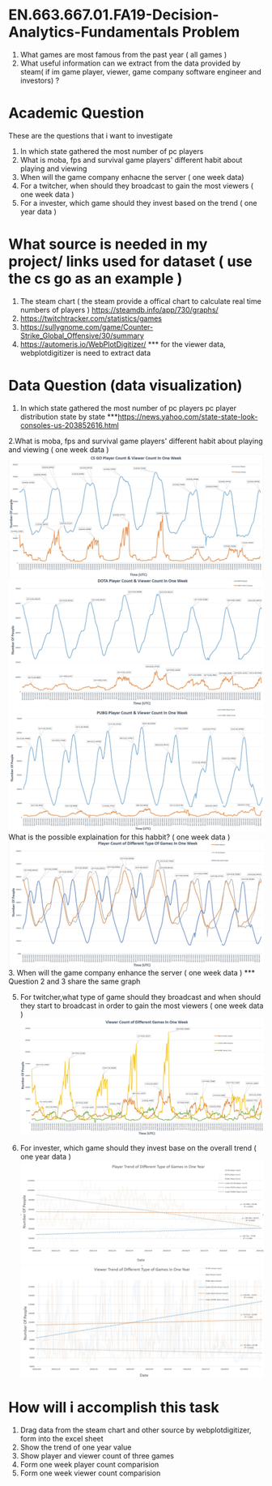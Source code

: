 # EN.663.667.01.FA19-Decision-Analytics-Fundamentals Problem 
1. What games are most famous from the past year ( all games ) 
2. What useful information can we extract from the data provided by steam( if im game player, viewer, game company software engineer and investors) ? 

# Academic Question
These are the questions that i want to investigate
1. In which state gathered the most number of pc players
2. What is moba, fps and survival game players' different habit about playing and viewing
3. When will the game company enhacne the server ( one week data)
4. For a twitcher, when should they broadcast to gain the most viewers ( one week data )
5. For a invester, which game should they invest based on the trend ( one year data )

# What source is needed in my project/ links used for dataset ( use the cs go as an example )
1. The steam chart ( the steam provide a offical chart to calculate real time numbers of players ) 
   https://steamdb.info/app/730/graphs/
2. https://twitchtracker.com/statistics/games
3. https://sullygnome.com/game/Counter-Strike_Global_Offensive/30/summary
4. https://automeris.io/WebPlotDigitizer/
*** for the viewer data, webplotdigitizer is need to extract data

# Data Question (data visualization) 
1. In which state gathered the most number of pc players
pc player distribution state by state ***https://news.yahoo.com/state-state-look-consoles-us-203852616.html

2.What is moba, fps and survival game players' different habit about playing and viewing ( one week data )
![Alt text](https://github.com/ZIHAOLU1289/EN.663.667.01.FA19-Decision-Analytics-Fundamentals/blob/master/CS%20GO%20PV%20COUNT%20ONE%20WEEK.JPG)
![Alt text](https://github.com/ZIHAOLU1289/EN.663.667.01.FA19-Decision-Analytics-Fundamentals/blob/master/DOTA%20PV%20COUNT%20ONE%20WEEK.JPG)
![Alt text](https://github.com/ZIHAOLU1289/EN.663.667.01.FA19-Decision-Analytics-Fundamentals/blob/master/PUBG%20PV%20COUNT%20ONE%20WEEK.JPG)
What is the possible explaination for this habbit? ( one week data )
![Alt text](https://github.com/ZIHAOLU1289/EN.663.667.01.FA19-Decision-Analytics-Fundamentals/blob/master/PLAYER%20COUNT%20ONE%20WEEK.JPG)
3. When will the game company enhance the server ( one week data )
*** Question 2 and 3 share the same graph 

5. For twitcher,what type of game should they broadcast and when should they start to broadcast in order to gain the most viewers ( one week data )
![Alt text](https://github.com/ZIHAOLU1289/EN.663.667.01.FA19-Decision-Analytics-Fundamentals/blob/master/VIEWER%20COUNT%20ONE%20WEEK.JPG)

6. For invester, which game should they invest base on the overall trend ( one year data )
![Alt text](https://github.com/ZIHAOLU1289/EN.663.667.01.FA19-Decision-Analytics-Fundamentals/blob/master/PLAYER%20COUNT%20ONE%20YEAR.JPG)
![Alt text](https://github.com/ZIHAOLU1289/EN.663.667.01.FA19-Decision-Analytics-Fundamentals/blob/master/VIEWER%20COUNT%20ONE%20YEAR.JPG)

# How will i accomplish this task 
1. Drag data from the steam chart and other source by webplotdigitizer, form into the excel sheet
2. Show the trend of one year value
3. Show player and viewer count of three games 
4. Form one week player count comparision
5. Form one week viewer count comparision
